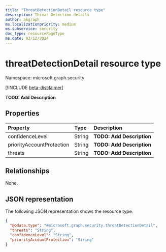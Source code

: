 ```yaml
---
title: "ThreatDetectionDetail resource type"
description: Threat Detection details
author: akgraph
ms.localizationpriority: medium
ms.subservice: security
doc_type: resourcePageType
ms.date: 03/12/2024
---
```


# threatDetectionDetail resource type

Namespace: microsoft.graph.security

[!INCLUDE [beta-disclaimer](../../includes/beta-disclaimer.md)]

**TODO: Add Description**


## Properties
|Property|Type|Description|
|:---|:---|:---|
|confidenceLevel|String|**TODO: Add Description**|
|priorityAccountProtection|String|**TODO: Add Description**|
|threats|String|**TODO: Add Description**|

## Relationships
None.

## JSON representation
The following JSON representation shows the resource type.
<!-- {
  "blockType": "resource",
  "@odata.type": "microsoft.graph.security.threatDetectionDetail"
}
-->
``` json
{
  "@odata.type": "#microsoft.graph.security.threatDetectionDetail",
  "threats": "String",
  "confidenceLevel": "String",
  "priorityAccountProtection": "String"
}
```

